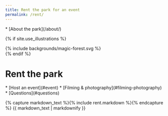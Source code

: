```yaml
---
title: Rent the park for an event
permalink: /rent/
---
```


<nav markdown="1">
* [About the park](/about/)
</nav>

{% if site.use_illustrations %}
<style>
.girl {
  grid-column: -3/-1;
  grid-row: 1/4;
}
.girl svg {
  height: 20vmax;
  width: auto;
}
main nav:first-child,
main h1,
main h1 + nav {
  grid-column-end: -3;
}
</style>

<div class="girl">
{% include backgrounds/magic-forest.svg %}
</div>
{% endif %}

Rent the park
==================

<nav markdown="1">
* [Host an event](#event)
* [Filming & photography](#filming-photography)
* [Questions](#questions)
</nav>

<main markdown="1" class="sky-light">

{% capture markdown_text %}{% include rent.markdown %}{% endcapture %}
{{ markdown_text | markdownify }}

</main>
